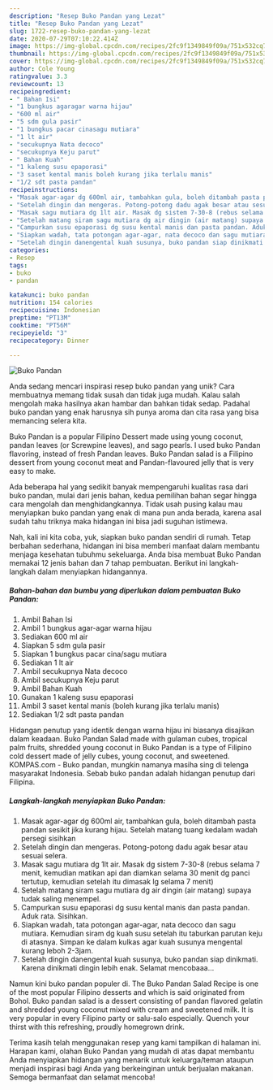 ```yaml
---
description: "Resep Buko Pandan yang Lezat"
title: "Resep Buko Pandan yang Lezat"
slug: 1722-resep-buko-pandan-yang-lezat
date: 2020-07-29T07:10:22.414Z
image: https://img-global.cpcdn.com/recipes/2fc9f1349849f09a/751x532cq70/buko-pandan-foto-resep-utama.jpg
thumbnail: https://img-global.cpcdn.com/recipes/2fc9f1349849f09a/751x532cq70/buko-pandan-foto-resep-utama.jpg
cover: https://img-global.cpcdn.com/recipes/2fc9f1349849f09a/751x532cq70/buko-pandan-foto-resep-utama.jpg
author: Cole Young
ratingvalue: 3.3
reviewcount: 13
recipeingredient:
- " Bahan Isi"
- "1 bungkus agaragar warna hijau"
- "600 ml air"
- "5 sdm gula pasir"
- "1 bungkus pacar cinasagu mutiara"
- "1 lt air"
- "secukupnya Nata decoco"
- "secukupnya Keju parut"
- " Bahan Kuah"
- "1 kaleng susu epaporasi"
- "3 saset kental manis boleh kurang jika terlalu manis"
- "1/2 sdt pasta pandan"
recipeinstructions:
- "Masak agar-agar dg 600ml air, tambahkan gula, boleh ditambah pasta pandan sesikit jika kurang hijau. Setelah matang tuang kedalam wadah persegi sisihkan"
- "Setelah dingin dan mengeras. Potong-potong dadu agak besar atau sesuai selera."
- "Masak sagu mutiara dg 1lt air. Masak dg sistem 7-30-8 (rebus selama 7 menit, kemudian matikan api dan diamkan selama 30 menit dg panci tertutup, kemudian setelah itu dimasak lg selama 7 menit)"
- "Setelah matang siram sagu mutiara dg air dingin (air matang) supaya tudak saling menempel."
- "Campurkan susu epaporasi dg susu kental manis dan pasta pandan. Aduk rata. Sisihkan."
- "Siapkan wadah, tata potongan agar-agar, nata decoco dan sagu mutiara. Kemudian siram dg kuah susu setelah itu taburkan parutan keju di atasnya. Simpan ke dalam kulkas agar kuah susunya mengental kurang leboh 2-3jam."
- "Setelah dingin danengental kuah susunya, buko pandan siap dinikmati. Karena dinikmati dingin lebih enak. Selamat mencobaaa..."
categories:
- Resep
tags:
- buko
- pandan

katakunci: buko pandan 
nutrition: 154 calories
recipecuisine: Indonesian
preptime: "PT13M"
cooktime: "PT56M"
recipeyield: "3"
recipecategory: Dinner

---
```



![Buko Pandan](https://img-global.cpcdn.com/recipes/2fc9f1349849f09a/751x532cq70/buko-pandan-foto-resep-utama.jpg)

Anda sedang mencari inspirasi resep buko pandan yang unik? Cara membuatnya memang tidak susah dan tidak juga mudah. Kalau salah mengolah maka hasilnya akan hambar dan bahkan tidak sedap. Padahal buko pandan yang enak harusnya sih punya aroma dan cita rasa yang bisa memancing selera kita.

Buko Pandan is a popular Filipino Dessert made using young coconut, pandan leaves (or Screwpine leaves), and sago pearls. I used buko Pandan flavoring, instead of fresh Pandan leaves. Buko Pandan salad is a Filipino dessert from young coconut meat and Pandan-flavoured jelly that is very easy to make.

Ada beberapa hal yang sedikit banyak mempengaruhi kualitas rasa dari buko pandan, mulai dari jenis bahan, kedua pemilihan bahan segar hingga cara mengolah dan menghidangkannya. Tidak usah pusing kalau mau menyiapkan buko pandan yang enak di mana pun anda berada, karena asal sudah tahu triknya maka hidangan ini bisa jadi suguhan istimewa.


Nah, kali ini kita coba, yuk, siapkan buko pandan sendiri di rumah. Tetap berbahan sederhana, hidangan ini bisa memberi manfaat dalam membantu menjaga kesehatan tubuhmu sekeluarga. Anda bisa membuat Buko Pandan memakai 12 jenis bahan dan 7 tahap pembuatan. Berikut ini langkah-langkah dalam menyiapkan hidangannya.

<!--inarticleads1-->

##### Bahan-bahan dan bumbu yang diperlukan dalam pembuatan Buko Pandan:

1. Ambil  Bahan Isi
1. Ambil 1 bungkus agar-agar warna hijau
1. Sediakan 600 ml air
1. Siapkan 5 sdm gula pasir
1. Siapkan 1 bungkus pacar cina/sagu mutiara
1. Sediakan 1 lt air
1. Ambil secukupnya Nata decoco
1. Ambil secukupnya Keju parut
1. Ambil  Bahan Kuah
1. Gunakan 1 kaleng susu epaporasi
1. Ambil 3 saset kental manis (boleh kurang jika terlalu manis)
1. Sediakan 1/2 sdt pasta pandan


Hidangan penutup yang identik dengan warna hijau ini biasanya disajikan dalam keadaan. Buko Pandan Salad made with gulaman cubes, tropical palm fruits, shredded young coconut in Buko Pandan is a type of Filipino cold dessert made of jelly cubes, young coconut, and sweetened. KOMPAS.com - Buko pandan, mungkin namanya masiha sing di telenga masyarakat Indonesia. Sebab buko pandan adalah hidangan penutup dari Filipina. 

<!--inarticleads2-->

##### Langkah-langkah menyiapkan Buko Pandan:

1. Masak agar-agar dg 600ml air, tambahkan gula, boleh ditambah pasta pandan sesikit jika kurang hijau. Setelah matang tuang kedalam wadah persegi sisihkan
1. Setelah dingin dan mengeras. Potong-potong dadu agak besar atau sesuai selera.
1. Masak sagu mutiara dg 1lt air. Masak dg sistem 7-30-8 (rebus selama 7 menit, kemudian matikan api dan diamkan selama 30 menit dg panci tertutup, kemudian setelah itu dimasak lg selama 7 menit)
1. Setelah matang siram sagu mutiara dg air dingin (air matang) supaya tudak saling menempel.
1. Campurkan susu epaporasi dg susu kental manis dan pasta pandan. Aduk rata. Sisihkan.
1. Siapkan wadah, tata potongan agar-agar, nata decoco dan sagu mutiara. Kemudian siram dg kuah susu setelah itu taburkan parutan keju di atasnya. Simpan ke dalam kulkas agar kuah susunya mengental kurang leboh 2-3jam.
1. Setelah dingin danengental kuah susunya, buko pandan siap dinikmati. Karena dinikmati dingin lebih enak. Selamat mencobaaa...


Namun kini buko pandan populer di. The Buko Pandan Salad Recipe is one of the most popular Filipino desserts and which is said originated from Bohol. Buko pandan salad is a dessert consisting of pandan flavored gelatin and shredded young coconut mixed with cream and sweetened milk. It is very popular in every Filipino party or salu-salo especially. Quench your thirst with this refreshing, proudly homegrown drink. 

Terima kasih telah menggunakan resep yang kami tampilkan di halaman ini. Harapan kami, olahan Buko Pandan yang mudah di atas dapat membantu Anda menyiapkan hidangan yang menarik untuk keluarga/teman ataupun menjadi inspirasi bagi Anda yang berkeinginan untuk berjualan makanan. Semoga bermanfaat dan selamat mencoba!
